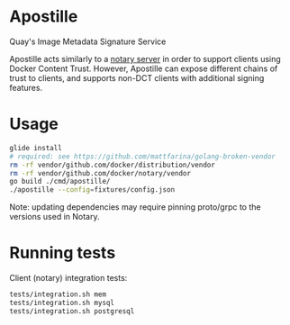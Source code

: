 # Apostille

Quay's Image Metadata Signature Service

Apostille acts similarly to a [notary server](https://github.com/docker/notary) in order to support clients using Docker Content Trust. However, Apostille can expose different chains of trust to clients, and supports non-DCT clients with additional signing features.

# Usage

```bash
glide install
# required: see https://github.com/mattfarina/golang-broken-vendor
rm -rf vendor/github.com/docker/distribution/vendor   
rm -rf vendor/github.com/docker/notary/vendor                                                                
go build ./cmd/apostille/
./apostille --config=fixtures/config.json
```

Note: updating dependencies may require pinning proto/grpc to the versions used in Notary.

# Running tests

Client (notary) integration tests:

```bash
tests/integration.sh mem
tests/integration.sh mysql
tests/integration.sh postgresql
```